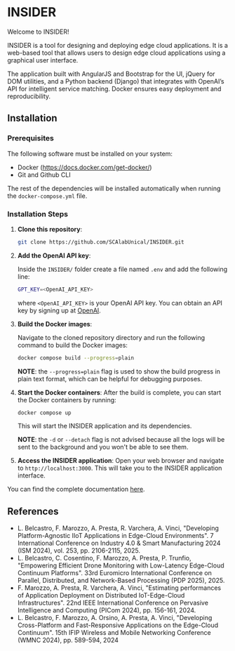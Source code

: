 # INSIDER

Welcome to INSIDER!

INSIDER is a tool for designing and deploying edge cloud applications. It is a web-based tool that allows users to design edge cloud applications using a graphical user interface.

The application built with AngularJS and Bootstrap for the UI, jQuery for DOM utilities, and a Python backend (Django) that integrates with OpenAI’s API for intelligent service matching. Docker ensures easy deployment and reproducibility.

## Installation

### Prerequisites

The following software must be installed on your system:

-   Docker (https://docs.docker.com/get-docker/)
-   Git and Github CLI

The rest of the dependencies will be installed automatically when running the `docker-compose.yml` file.

### Installation Steps

1. **Clone this repository**:

    ```bash
    git clone https://github.com/SCAlabUnical/INSIDER.git
    ```

2. **Add the OpenAI API key**:

    Inside the `INSIDER/` folder create a file named `.env` and add the following line:

    ```bash
    GPT_KEY=<OpenAI_API_KEY>
    ```

    where `<OpenAI_API_KEY>` is your OpenAI API key. You can obtain an API key by signing up at [OpenAI](https://platform.openai.com/signup).

3. **Build the Docker images**:

    Navigate to the cloned repository directory and run the following command to build the Docker images:

    ```bash
    docker compose build --progress=plain
    ```

    **NOTE**: the `--progress=plain` flag is used to show the build progress in plain text format, which can be helpful for debugging purposes.

4. **Start the Docker containers**:
   After the build is complete, you can start the Docker containers by running:

    ```bash
    docker compose up
    ```

    This will start the INSIDER application and its dependencies.

    **NOTE**: the `-d` or `--detach` flag is not advised because all the logs will be sent to the background and you won't be able to see them.

5. **Access the INSIDER application**:
   Open your web browser and navigate to `http://localhost:3000`. This will take you to the INSIDER application interface.

You can find the complete documentation [here](https://github.com/SCAlabUnical/INSIDER/wiki).

## References

-   L. Belcastro, F. Marozzo, A. Presta, R. Varchera, A. Vinci, "Developing Platform-Agnostic IIoT Applications in Edge-Cloud Environments". 7 International Conference on Industry 4.0 & Smart Manufacturing 2024 (ISM 2024), vol. 253, pp. 2106-2115, 2025.
-   L. Belcastro, C. Cosentino, F. Marozzo, A. Presta, P. Trunfio, "Empowering Efficient Drone Monitoring with Low-Latency Edge-Cloud Continuum Platforms". 33rd Euromicro International Conference on Parallel, Distributed, and Network-Based Processing (PDP 2025), 2025.
-   F. Marozzo, A. Presta, R. Varchera, A. Vinci, "Estimating performances of Application Deployment on Distributed IoT-Edge-Cloud Infrastructures". 22nd IEEE International Conference on Pervasive Intelligence and Computing (PICom 2024), pp. 156-161, 2024.
-   L. Belcastro, F. Marozzo, A. Orsino, A. Presta, A. Vinci, "Developing Cross-Platform and Fast-Responsive Applications on the Edge-Cloud Continuum". 15th IFIP Wireless and Mobile Networking Conference (WMNC 2024), pp. 589-594, 2024
